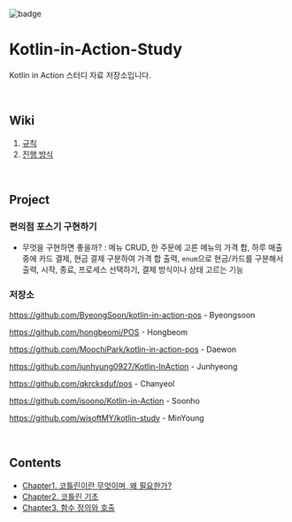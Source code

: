 ![badge](https://img.shields.io/badge/Kotlin-blueviolet?style=flat&logo=kotlin)

# Kotlin-in-Action-Study

Kotlin in Action 스터디 자료 저장소입니다.

<br/>

## Wiki

1. [규칙](https://github.com/develop-playground/Kotlin-in-Action-Study/wiki/Rule)
2. [진행 방식](https://github.com/develop-playground/Kotlin-in-Action-Study/wiki/%EC%A7%84%ED%96%89-%EB%B0%A9%EC%8B%9D)

<br/>

## Project

### 편의점 포스기 구현하기

- 무엇을 구현하면 좋을까? : 메뉴 CRUD, 한 주문에 고른 메뉴의 가격 합, 하루 매출 중에 카드 결제,  현금 결제 구분하여 가격 합 출력, `enum`으로 현금/카드를 구분해서 출력, 시작, 종료, 프로세스 선택하기, 결제 방식이나 상태 고르는 기능

### 저장소

https://github.com/ByeongSoon/kotlin-in-action-pos - Byeongsoon

https://github.com/hongbeomi/POS - Hongbeom

https://github.com/MoochiPark/kotlin-in-action-pos - Daewon

https://github.com/junhyung0927/Kotlin-InAction - Junhyeong

https://github.com/qkrcksduf/pos - Chanyeol

https://github.com/isoono/Kotlin-in-Action - Soonho

https://github.com/wisoftMY/kotlin-study - MinYoung

<br/>

## Contents

- [Chapter1. 코틀린이란 무엇이며, 왜 필요한가?](https://github.com/develop-playground/Kotlin-in-Action-Study/blob/main/Chapter1.md)
- [Chapter2. 코틀린 기초](https://github.com/develop-playground/Kotlin-in-Action-Study/blob/main/Chapter2.md)
- [Chapter3. 함수 정의와 호출](https://github.com/develop-playground/Kotlin-in-Action-Study/blob/main/Chapter3.md)

